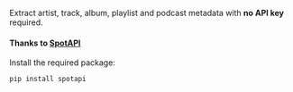 Extract artist, track, album, playlist and podcast metadata with **no API key** required.
#### Thanks to [SpotAPI](https://github.com/Aran404/SpotAPI)
Install the required package:

```
pip install spotapi
```


